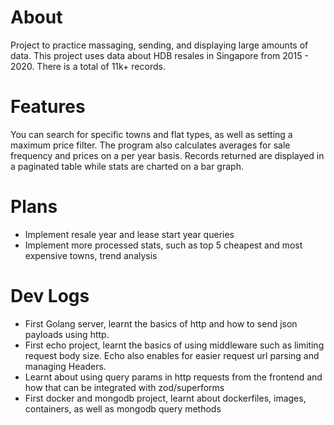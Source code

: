 # About
Project to practice massaging, sending, and displaying large amounts of data. This project uses data about HDB resales in Singapore from 2015 - 2020. There is a total of 11k+ records.

# Features
You can search for specific towns and flat types, as well as setting a maximum price filter. The program also calculates averages for sale frequency and prices on a per year basis. Records returned are displayed in a paginated table while stats are charted on a bar graph.

# Plans
- Implement resale year and lease start year queries
- Implement more processed stats, such as top 5 cheapest and most expensive towns, trend analysis

# Dev Logs
- First Golang server, learnt the basics of http and how to send json payloads using http.
- First echo project, learnt the basics of using middleware such as limiting request body size. Echo also enables for easier request url parsing and managing Headers.
- Learnt about using query params in http requests from the frontend and how that can be integrated with zod/superforms
- First docker and mongodb project, learnt about dockerfiles, images, containers, as well as mongodb query methods 
